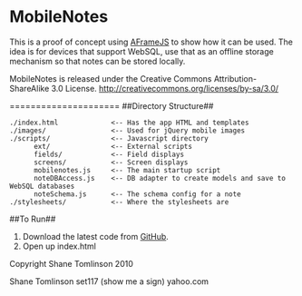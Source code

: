 MobileNotes
===========

This is a proof of concept using [AFrameJS](http://www.aframejs.com) to show how it can be used.  The idea is for devices that
support WebSQL, use that as an offline storage mechanism so that notes can be stored locally.



MobileNotes is released under the Creative Commons Attribution-ShareAlike 3.0 License.
http://creativecommons.org/licenses/by-sa/3.0/



=====================
##Directory Structure##

    ./index.html             <-- Has the app HTML and templates
    ./images/                <-- Used for jQuery mobile images
    ./scripts/               <-- Javascript directory
          ext/               <-- External scripts
          fields/            <-- Field displays
          screens/           <-- Screen displays
          mobilenotes.js     <-- The main startup script
          noteDBAccess.js    <-- DB adapter to create models and save to WebSQL databases
          noteSchema.js      <-- The schema config for a note
    ./stylesheets/           <-- Where the stylesheets are


##To Run##
1. Download the latest code from [GitHub](http://www.github.com/stomlinson/MobileNotes).
2. Open up index.html

Copyright Shane Tomlinson 2010



Shane Tomlinson
set117 (show me a sign) yahoo.com
